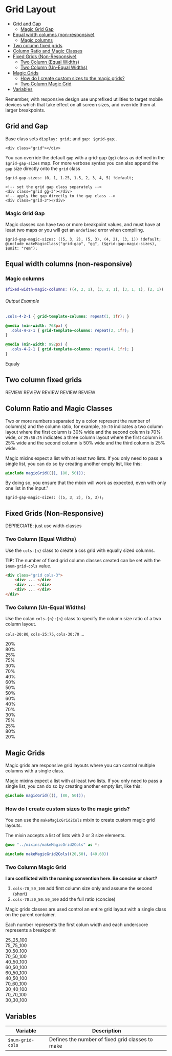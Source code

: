 # Grid Layout

<!-- TOC -->

- [Grid and Gap](#grid-and-gap)
    - [Magic Grid Gap](#magic-grid-gap)
- [Equal width columns (non-responsive)](#equal-width-columns-non-responsive)
    - [Magic columns](#magic-columns)
- [Two column fixed grids](#two-column-fixed-grids)
- [Column Ratio and Magic Classes](#column-ratio-and-magic-classes)
- [Fixed Grids (Non-Responsive)](#fixed-grids-non-responsive)
    - [Two Column (Equal Widths)](#two-column-equal-widths)
    - [Two Column (Un-Equal Widths)](#two-column-un-equal-widths)
- [Magic Grids](#magic-grids)
    - [How do I create custom sizes to the magic grids?](#how-do-i-create-custom-sizes-to-the-magic-grids)
    - [Two Column Magic Grid](#two-column-magic-grid)
- [Variables](#variables)

<!-- /TOC -->
<div class="bx purple txt-lg">Remember, with responsive design use unprefixed utilities to target mobile devices which that take effect on all screen sizes, and override them at larger breakpoints.</div>

<a id="markdown-grid-and-gap" name="grid-and-gap"></a>

## Grid and Gap


Base class sets `display: grid;` and `gap: $grid-gap;`.


```
<div class="grid"></div>
```

You can override the default `gap` with a grid-gap (`gg`) class as defined in the `$grid-gap-sizes` map. For more verbose syntax you can also append the `gap` size directly onto the `grid` class


`$grid-gap-sizes: (0, 1, 1.25, 1.5, 2, 3, 4, 5) !default;`

```
<!-- set the grid gap class separately -->
<div class="grid gg-3"></div>
<!-- apply the gap directly to the gap class -->
<div class="grid-3"></div>
```


<a id="markdown-magic-grid-gap" name="magic-grid-gap"></a>

### Magic Grid Gap

Magic classes can have two or more breakpoint values, and must have at least two maps or you will
get an `undefined` error when compiling.

```
$grid-gap-magic-sizes: ((5, 3, 2), (5, 3), (4, 2), (3, 1)) !default;
@include makeMagicClass("grid-gap", "gg", ($grid-gap-magic-sizes), $unit: "rem");
```

<a id="markdown-equal-width-columns-non-responsive" name="equal-width-columns-non-responsive"></a>

## Equal width columns (non-responsive)

<a id="markdown-magic-columns" name="magic-columns"></a>

### Magic columns

```scss
$fixed-width-magic-columns: ((4, 2, 1), (3, 2, 1), (3, 1, 1), (2, 1)) !default;
```

<a id="markdown-output-example" name="output-example"></a>

###### Output Example
```css
.cols-4-2-1 { grid-template-columns: repeat(1, 1fr); }

@media (min-width: 768px) {
  .cols-4-2-1 { grid-template-columns: repeat(2, 1fr); }
}

@media (min-width: 992px) {
  .cols-4-2-1 { grid-template-columns: repeat(4, 1fr); }
}

```

Equaly
<a id="markdown-two-column-fixed-grids" name="two-column-fixed-grids"></a>

## Two column fixed grids






<!--  -->
<!--  -->
<!--  -->
<!--  -->
<!--  -->
<!--  -->
<!--  -->
<!--  -->
<!--  -->

REVIEW
REVIEW
REVIEW
REVIEW
REVIEW

<a id="markdown-column-ratio-and-magic-classes" name="column-ratio-and-magic-classes"></a>

## Column Ratio and Magic Classes

Two or more numbers separated by a colon represent the number of column(s) and the column ratio, for example, `30:70` indicates a two column layout where the first column is 30% wide and the second column is 70% wide, or  `25:50:25` indicates a three column layout where the first column is 25% wide and the second column is 50% wide and the third column is 25% wide.






<div class="bx danger">Magic mixins expect a list with at least two lists. If you only need to pass a single list, you can do so by creating another empty list, like this:</div>


```scss
@include magicGrid(((), (80, 50)));
```

By doing so, you ensure that the mixin will work as expected, even with only one list in the input."
<!--  -->
<!--  -->
<!--  -->
<!--  -->
<!--  -->
<!--  -->
<!--  -->
<!--  -->
<!--  -->
```
$grid-gap-magic-sizes: ((5, 3, 2), (5, 3));
```



<a id="markdown-fixed-grids-non-responsive" name="fixed-grids-non-responsive"></a>

## Fixed Grids (Non-Responsive)

<div class="bx danger">DEPRECIATE: just use width classes</div>

<a id="markdown-two-column-equal-widths" name="two-column-equal-widths"></a>

### Two Column (Equal Widths)

Use the `cols-{n}` class to create a css grid with equally sized columns.

<div class="bx info-light"><strong>TIP:</strong> The number of fixed grid column classes created can be set with the <code>$num-grid-cols</code> value.</div>


```html
<div class="grid cols-3">
  	<div> ... </div>
  	<div> ... </div>
  	<div> ... </div>
</div>
```

<div class="bdr bdr-red bdr-5">
    <div class="grid cols-3">
        <div class="h-2 blue"></div>
        <div class="h-2 blue"></div>
        <div class="h-2 blue"></div>
    </div>
</div>

<a id="markdown-two-column-un-equal-widths" name="two-column-un-equal-widths"></a>

### Two Column (Un-Equal Widths)

Use the colan `cols-{n}:{n}` class to specify the column size ratio of a two column layout.

`cols-20:80`, `cols-25:75`, `cols-30:70` ...

<div class="grid-0 cols-20:80 c-pxy">
    <div class="blue">20%</div>
    <div class="warning">80%</div>
</div>
<div class="grid-0 cols-25:75 c-pxy">
    <div class="blue">25%</div>
    <div class="warning">75%</div>
</div>
<div class="grid-0 cols-30:70 c-pxy">
    <div class="blue">30%</div>
    <div class="warning">70%</div>
</div>
<div class="grid-0 cols-40:60 c-pxy">
    <div class="blue">40%</div>
    <div class="warning">60%</div>
</div>
<div class="grid-0 cols-50:50 c-pxy">
    <div class="blue">50%</div>
    <div class="warning">50%</div>
</div>
<div class="grid-0 cols-60:40 c-pxy">
    <div class="blue">60%</div>
    <div class="warning">40%</div>
</div>
<div class="grid-0 cols-70:30 c-pxy">
    <div class="blue">70%</div>
    <div class="warning">30%</div>
</div>
<div class="grid-0 cols-75:25 c-pxy">
    <div class="blue">75%</div>
    <div class="warning">25%</div>
</div>
<div class="grid-0 cols-80:20 c-pxy">
    <div class="blue">80%</div>
    <div class="warning">20%</div>
</div>


<a id="markdown-magic-grids" name="magic-grids"></a>

## Magic Grids

Magic grids are responsive grid layouts where you can control multiple columns with a single class.

<div class="bx danger">Magic mixins expect a list with at least two lists. If you only need to pass a single list, you can do so by creating another empty list, like this:</div>

```scss
@include magicGrid(((), (80, 50)));
```


<a id="markdown-how-do-i-create-custom-sizes-to-the-magic-grids" name="how-do-i-create-custom-sizes-to-the-magic-grids"></a>

### How do I create custom sizes to the magic grids?

You can use the `makeMagicGrid2Cols` mixin to create custom magic grid layouts.

The mixin accepts a list of lists with 2 or 3 size elements.

```scss
@use "../mixins/makeMagicGrid2Cols" as *;

@include makeMagicGrid2Cols((20,50), (40,60))
```

<a id="markdown-two-column-magic-grid" name="two-column-magic-grid"></a>

### Two Column Magic Grid

<p class="txt-red"><strong>I am conflicted with the naming convention here. Be concise or short?</strong></p>

1. `cols-70_50_100` add first column size only and assume the second (short)
2. `cols-70:30_50:50_100` add the full ratio (concise)

Magic grids classes are used control an entire grid layout with a single class on the parent container.

Each number represents the first colum width and each underscore represents a breakpoint



<div class="grid-0 cols-25_25_100 c-pxy">
    <div class="blue">25_25_100</div>
    <div class="warning">75_75_100</div>
</div>
<div class="grid-0 cols-30_50_100 c-pxy">
    <div class="blue">30_50_100</div>
    <div class="warning">70_50_100</div>
</div>
<div class="grid-0 cols-40_50_100 c-pxy">
    <div class="blue">40_50_100</div>
    <div class="warning">60_50_100</div>
</div>
<div class="grid-0 cols-60_50_100 c-pxy">
    <div class="blue">60_50_100</div>
    <div class="warning">40_50_100</div>
</div>

<div class="grid-0 cols-70_60_100 c-pxy">
    <div class="blue">70_60_100</div>
    <div class="warning">30_40_100</div>
</div>
<div class="grid-0 cols-70_70_100 c-pxy">
    <div class="blue">70_70_100</div>
    <div class="warning">30_30_100</div>
</div>

<!--  -->
<!--  -->
<!--  -->
<!--  -->
<!--  -->











<a id="markdown-variables" name="variables"></a>

## Variables

| Variable         | Description                                      |
| ---------------- | ------------------------------------------------ |
| `$num-grid-cols` | Defines the number of fixed grid classes to make |



<div class="grid cols-60_80_100">
    <div class="h-2 bg-orange-5"></div>
    <div class="h-2 bg-blue-5"></div>
</div>

<div class="grid cols-40_60_80_100">
    <div class="h-2 bg-orange-5"></div>
    <div class="h-2 bg-blue-5"></div>
</div>

<div class="grid cols-20_40_60_80_100">
    <div class="h-2 bg-orange-5"></div>
    <div class="h-2 bg-blue-5"></div>
</div>

<div class="grid cols-80_60_100">
    <div class="h-2 bg-orange-5"></div>
    <div class="h-2 bg-blue-5"></div>
</div>

<div class="grid cols-80_60_40_100">
    <div class="h-2 bg-orange-5"></div>
    <div class="h-2 bg-blue-5"></div>
</div>

<div class="grid cols-80_60_40_20_100">
    <div class="h-2 bg-orange-5"></div>
    <div class="h-2 bg-blue-5"></div>
</div>
